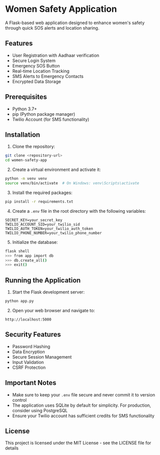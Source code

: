 # Women Safety Application

A Flask-based web application designed to enhance women's safety through quick SOS alerts and location sharing.

## Features

- User Registration with Aadhaar verification
- Secure Login System
- Emergency SOS Button
- Real-time Location Tracking
- SMS Alerts to Emergency Contacts
- Encrypted Data Storage

## Prerequisites

- Python 3.7+
- pip (Python package manager)
- Twilio Account (for SMS functionality)

## Installation

1. Clone the repository:
```bash
git clone <repository-url>
cd women-safety-app
```

2. Create a virtual environment and activate it:
```bash
python -m venv venv
source venv/bin/activate  # On Windows: venv\Scripts\activate
```

3. Install the required packages:
```bash
pip install -r requirements.txt
```

4. Create a `.env` file in the root directory with the following variables:
```
SECRET_KEY=your_secret_key
TWILIO_ACCOUNT_SID=your_twilio_sid
TWILIO_AUTH_TOKEN=your_twilio_auth_token
TWILIO_PHONE_NUMBER=your_twilio_phone_number
```

5. Initialize the database:
```bash
flask shell
>>> from app import db
>>> db.create_all()
>>> exit()
```

## Running the Application

1. Start the Flask development server:
```bash
python app.py
```

2. Open your web browser and navigate to:
```
http://localhost:5000
```

## Security Features

- Password Hashing
- Data Encryption
- Secure Session Management
- Input Validation
- CSRF Protection

## Important Notes

- Make sure to keep your `.env` file secure and never commit it to version control
- The application uses SQLite by default for simplicity. For production, consider using PostgreSQL
- Ensure your Twilio account has sufficient credits for SMS functionality

## License

This project is licensed under the MIT License - see the LICENSE file for details

